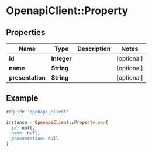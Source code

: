 # OpenapiClient::Property

## Properties

| Name | Type | Description | Notes |
| ---- | ---- | ----------- | ----- |
| **id** | **Integer** |  | [optional] |
| **name** | **String** |  | [optional] |
| **presentation** | **String** |  | [optional] |

## Example

```ruby
require 'openapi_client'

instance = OpenapiClient::Property.new(
  id: null,
  name: null,
  presentation: null
)
```

